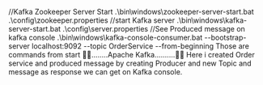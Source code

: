 //Kafka Zookeeper Server Start
.\bin\windows\zookeeper-server-start.bat .\config\zookeeper.properties
//start Kafka server
.\bin\windows\kafka-server-start.bat .\config\server.properties
//See Produced message on kafka console
.\bin\windows\kafka-console-consumer.bat --bootstrap-server localhost:9092 --topic OrderService --from-beginning
Those are commands from start 🚀🚀........Apache Kafka..........🚀🚀
Here i created Order service and produced message by creating Producer and new Topic and message as response we can get on Kafka console.

